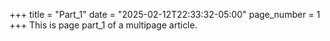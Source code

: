 +++
title = "Part_1"
date = "2025-02-12T22:33:32-05:00"
page_number = 1
+++
This is page part_1 of a multipage article.